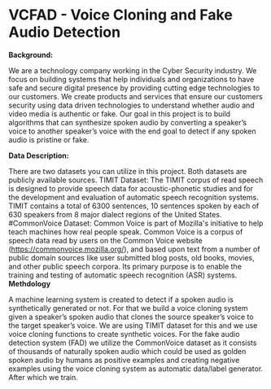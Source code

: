 # VCFAD - Voice Cloning and Fake Audio Detection

**Background:**

We are a technology company working in the Cyber Security industry. We focus on building systems that help individuals and organizations to have safe and secure digital presence by providing cutting edge technologies to our customers. We create products and services that ensure our customers security using data driven technologies to understand whether audio and video media is authentic or fake.
Our goal in this project is to build algorithms that can synthesize spoken audio by converting a speaker’s voice to another speaker’s voice with the end goal to detect if any spoken audio is pristine or fake.

**Data Description:**

There are two datasets you can utilize in this project. Both datasets are publicly available sources.
TIMIT Dataset:
The TIMIT corpus of read speech is designed to provide speech data for acoustic-phonetic studies and for the development and evaluation of automatic speech recognition systems. TIMIT contains a total of 6300 sentences, 10 sentences spoken by each of 630 speakers from 8 major dialect regions of the United States.
#CommonVoice Dataset:
Common Voice is part of Mozilla's initiative to help teach machines how real people speak. Common Voice is a corpus of speech data read by users on the Common Voice website (https://commonvoice.mozilla.org/), and based upon text from a number of public domain sources like user submitted blog posts, old books, movies, and other public speech corpora. Its primary purpose is to enable the training and testing of automatic speech recognition (ASR) systems.
**Methdology**

A machine learning system is created to detect if a spoken audio is synthetically generated or not. For that we build a voice cloning system given a speaker’s spoken audio that clones the source speaker’s voice to the target speaker’s voice. We are using TIMIT dataset for this and we use voice cloning functions to create synthetic voices.
For the fake audio detection system (FAD) we utilize the CommonVoice dataset as it consists of thousands of naturally spoken audio which could be used as golden spoken audio by humans as positive examples and creating negative examples using the voice cloning system as automatic data/label generator. After which we train.
